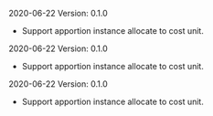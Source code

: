 2020-06-22 Version: 0.1.0
- Support apportion  instance allocate to cost unit.

2020-06-22 Version: 0.1.0
- Support apportion  instance allocate to cost unit.

2020-06-22 Version: 0.1.0
- Support apportion  instance allocate to cost unit.

